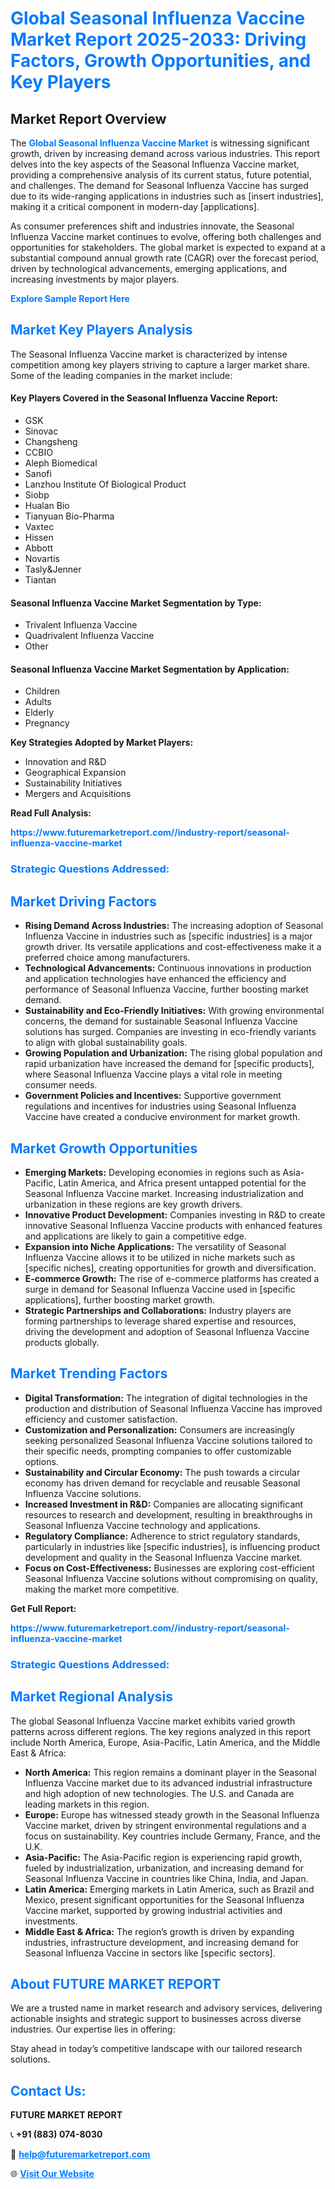 <h1 style="color: #007BFF;">Global Seasonal Influenza Vaccine Market Report 2025-2033: Driving Factors, Growth Opportunities, and Key Players</h1>

<section id="overview">
<h2>Market Report Overview</h2>
<p>The <a href="https://www.futuremarketreport.com//industry-report/seasonal-influenza-vaccine-market" style="color: #007BFF; text-decoration: none;"><strong>Global Seasonal Influenza Vaccine Market</strong></a> is witnessing significant growth, driven by increasing demand across various industries. This report delves into the key aspects of the Seasonal Influenza Vaccine market, providing a comprehensive analysis of its current status, future potential, and challenges. The demand for Seasonal Influenza Vaccine has surged due to its wide-ranging applications in industries such as [insert industries], making it a critical component in modern-day [applications].</p>
<p>As consumer preferences shift and industries innovate, the Seasonal Influenza Vaccine market continues to evolve, offering both challenges and opportunities for stakeholders. The global market is expected to expand at a substantial compound annual growth rate (CAGR) over the forecast period, driven by technological advancements, emerging applications, and increasing investments by major players.</p>
</section>

<section id="overview">
<p><a href="https://www.futuremarketreport.com//request-sample/reportId=64633" style="color: #007BFF; text-decoration: none;"><strong>Explore Sample Report Here</strong></a></p>
</section>

<section id="key-players">
<h2 style="color: #007BFF;">Market Key Players Analysis</h2>
<p>The Seasonal Influenza Vaccine market is characterized by intense competition among key players striving to capture a larger market share. Some of the leading companies in the market include:</p>
<h4>Key Players Covered in the Seasonal Influenza Vaccine Report:</h4>
<ul><li>GSK</li><li>Sinovac</li><li>Changsheng</li><li>CCBIO</li><li>Aleph Biomedical</li><li>Sanofi</li><li>Lanzhou Institute Of Biological Product</li><li>Siobp</li><li>Hualan Bio</li><li>Tianyuan Bio-Pharma</li><li>Vaxtec</li><li>Hissen</li><li>Abbott</li><li>Novartis</li><li>Tasly&amp;Jenner</li><li>Tiantan</li></ul>
<h4>Seasonal Influenza Vaccine Market Segmentation by Type:</h4>
<ul><li>Trivalent Influenza Vaccine</li><li>Quadrivalent Influenza Vaccine</li><li>Other</li></ul>

<h4>Seasonal Influenza Vaccine Market Segmentation by Application:</h4>
<ul><li>Children</li><li>Adults</li><li>Elderly</li><li>Pregnancy</li></ul>
<p><strong>Key Strategies Adopted by Market Players:</strong></p>
<ul>
<li>Innovation and R&D</li>
<li>Geographical Expansion</li>
<li>Sustainability Initiatives</li>
<li>Mergers and Acquisitions</li>
</ul>
</section>

<section>
<p><strong>Read Full Analysis: </strong></p><a href="https://www.futuremarketreport.com//industry-report/seasonal-influenza-vaccine-market" style="color: #007BFF; text-decoration: none;"><strong>https://www.futuremarketreport.com//industry-report/seasonal-influenza-vaccine-market</strong></a>
<h3 style="color: #007BFF;">Strategic Questions Addressed:</h3>
</section>

<section id="driving-factors">
<h2 style="color: #007BFF;">Market Driving Factors</h2>
<ul>
<li><strong>Rising Demand Across Industries:</strong> The increasing adoption of Seasonal Influenza Vaccine in industries such as [specific industries] is a major growth driver. Its versatile applications and cost-effectiveness make it a preferred choice among manufacturers.</li>
<li><strong>Technological Advancements:</strong> Continuous innovations in production and application technologies have enhanced the efficiency and performance of Seasonal Influenza Vaccine, further boosting market demand.</li>
<li><strong>Sustainability and Eco-Friendly Initiatives:</strong> With growing environmental concerns, the demand for sustainable Seasonal Influenza Vaccine solutions has surged. Companies are investing in eco-friendly variants to align with global sustainability goals.</li>
<li><strong>Growing Population and Urbanization:</strong> The rising global population and rapid urbanization have increased the demand for [specific products], where Seasonal Influenza Vaccine plays a vital role in meeting consumer needs.</li>
<li><strong>Government Policies and Incentives:</strong> Supportive government regulations and incentives for industries using Seasonal Influenza Vaccine have created a conducive environment for market growth.</li>
</ul>
</section>

<section id="growth-opportunities">
<h2 style="color: #007BFF;">Market Growth Opportunities</h2>
<ul>
<li><strong>Emerging Markets:</strong> Developing economies in regions such as Asia-Pacific, Latin America, and Africa present untapped potential for the Seasonal Influenza Vaccine market. Increasing industrialization and urbanization in these regions are key growth drivers.</li>
<li><strong>Innovative Product Development:</strong> Companies investing in R&D to create innovative Seasonal Influenza Vaccine products with enhanced features and applications are likely to gain a competitive edge.</li>
<li><strong>Expansion into Niche Applications:</strong> The versatility of Seasonal Influenza Vaccine allows it to be utilized in niche markets such as [specific niches], creating opportunities for growth and diversification.</li>
<li><strong>E-commerce Growth:</strong> The rise of e-commerce platforms has created a surge in demand for Seasonal Influenza Vaccine used in [specific applications], further boosting market growth.</li>
<li><strong>Strategic Partnerships and Collaborations:</strong> Industry players are forming partnerships to leverage shared expertise and resources, driving the development and adoption of Seasonal Influenza Vaccine products globally.</li>
</ul>
</section>

<section id="trending-factors">
<h2 style="color: #007BFF;">Market Trending Factors</h2>
<ul>
<li><strong>Digital Transformation:</strong> The integration of digital technologies in the production and distribution of Seasonal Influenza Vaccine has improved efficiency and customer satisfaction.</li>
<li><strong>Customization and Personalization:</strong> Consumers are increasingly seeking personalized Seasonal Influenza Vaccine solutions tailored to their specific needs, prompting companies to offer customizable options.</li>
<li><strong>Sustainability and Circular Economy:</strong> The push towards a circular economy has driven demand for recyclable and reusable Seasonal Influenza Vaccine solutions.</li>
<li><strong>Increased Investment in R&D:</strong> Companies are allocating significant resources to research and development, resulting in breakthroughs in Seasonal Influenza Vaccine technology and applications.</li>
<li><strong>Regulatory Compliance:</strong> Adherence to strict regulatory standards, particularly in industries like [specific industries], is influencing product development and quality in the Seasonal Influenza Vaccine market.</li>
<li><strong>Focus on Cost-Effectiveness:</strong> Businesses are exploring cost-efficient Seasonal Influenza Vaccine solutions without compromising on quality, making the market more competitive.</li>
</ul>
</section>

<section>
<p><strong>Get Full Report: </strong></p><a href="https://www.futuremarketreport.com//industry-report/seasonal-influenza-vaccine-market" style="color: #007BFF; text-decoration: none;"><strong>https://www.futuremarketreport.com//industry-report/seasonal-influenza-vaccine-market</strong></a>
<h3 style="color: #007BFF;">Strategic Questions Addressed:</h3>
</section>


<section id="regional-analysis">
<h2 style="color: #007BFF;">Market Regional Analysis</h2>
<p>The global Seasonal Influenza Vaccine market exhibits varied growth patterns across different regions. The key regions analyzed in this report include North America, Europe, Asia-Pacific, Latin America, and the Middle East & Africa:</p>
<ul>
<li><strong>North America:</strong> This region remains a dominant player in the Seasonal Influenza Vaccine market due to its advanced industrial infrastructure and high adoption of new technologies. The U.S. and Canada are leading markets in this region.</li>
<li><strong>Europe:</strong> Europe has witnessed steady growth in the Seasonal Influenza Vaccine market, driven by stringent environmental regulations and a focus on sustainability. Key countries include Germany, France, and the U.K.</li>
<li><strong>Asia-Pacific:</strong> The Asia-Pacific region is experiencing rapid growth, fueled by industrialization, urbanization, and increasing demand for Seasonal Influenza Vaccine in countries like China, India, and Japan.</li>
<li><strong>Latin America:</strong> Emerging markets in Latin America, such as Brazil and Mexico, present significant opportunities for the Seasonal Influenza Vaccine market, supported by growing industrial activities and investments.</li>
<li><strong>Middle East & Africa:</strong> The region’s growth is driven by expanding industries, infrastructure development, and increasing demand for Seasonal Influenza Vaccine in sectors like [specific sectors].</li>
</ul>
</section>

<footer>
<h2 style="color: #007BFF;">About FUTURE MARKET REPORT</h2>
<p>We are a trusted name in market research and advisory services, delivering actionable insights and strategic support to businesses across diverse industries. Our expertise lies in offering:</p>

<p>Stay ahead in today’s competitive landscape with our tailored research solutions.</p>

<h2 style="color: #007BFF;">Contact Us:</h2>
<p><strong>FUTURE MARKET REPORT</strong></p>
<p>📞 <strong>+91 (883) 074-8030</strong></p>
<p>📧 <strong><a href="mailto:help@futuremarketreport.com" style="color: #007BFF;">help@futuremarketreport.com</a></strong></p>
<p>🌐 <strong><a href="https://www.futuremarketreport.com/" style="color: #007BFF;">Visit Our Website</a></strong></p>
</footer>